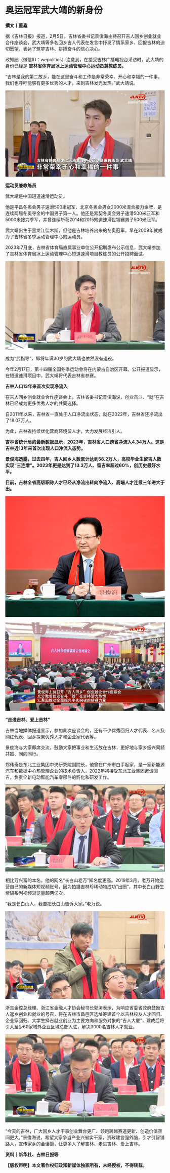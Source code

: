 # 奥运冠军武大靖的新身份

**撰文丨董鑫**

据《吉林日报》报道，2月5日，吉林省委书记景俊海主持召开吉人回乡创业就业合作座谈会，武大靖等多名回乡吉人代表在发言中抒发了情系家乡、回报吉林的迫切愿望，表达了筑梦吉林、拼搏奋斗的信心决心。

政知圈（微信ID：wepolitics）注意到，在接受吉林广播电视台采访时，武大靖的身份已经是 **吉林省体育局冰上运动管理中心运动员兼教练员。**

“吉林是我的第二故乡，能在这里奋斗和工作是非常荣幸、开心和幸福的一件事。我们也呼吁能够有更多优秀的人才，来到吉林发光发热。”武大靖说。

![fa81613b4e717d8a7ddb77980ae5925d.jpg](https://raw.githubusercontent.com/qqhsx/qqnews_image/main/2024/02/06/奥运冠军武大靖的新身份/fa81613b4e717d8a7ddb77980ae5925d.jpg)

**运动员兼教练员**

武大靖是中国短道速滑运动员。

他是平昌冬奥会男子速滑500米冠军、北京冬奥会男女2000米混合接力金牌，是连续两届冬奥夺金的中国男子第一人。他还是索契冬奥会男子速滑500米亚军和5000米接力季军，并曾连续斩获2014和2015短道速滑世锦赛男子500米冠军。

武大靖出生于黑龙江佳木斯，但他是吉林培养出来的冬奥冠军，早在2009年就成为了吉林省冬季运动管理中心的运动员。

2023年7月底，吉林省体育局直属事业单位公开招聘发布公示信息，武大靖参加了吉林省体育局冰上运动管理中心短道速滑项目教练员的公开招聘面试。

![e5dd704596f39bb4b6cb5f16cd2d6773.jpg](https://raw.githubusercontent.com/qqhsx/qqnews_image/main/2024/02/06/奥运冠军武大靖的新身份/e5dd704596f39bb4b6cb5f16cd2d6773.jpg)

成为“武指导”，即将年满30岁的武大靖也依然没有退役。

今年2月17日，第十四届全国冬季运动会将在内蒙古自治区开幕。公开报道显示，在短道速滑项目中，武大靖将代表吉林省参赛。

**吉林人口13年来首次实现净流入**

在吉人回乡创业就业合作座谈会上，吉林省委书记景俊海说，创业奋斗、“就”在吉林已经成为更多优秀人才的共同选择。

自2011年以来，吉林省一直处于人口净流出状态，就在2022年，吉林省还净流出了18.07万人。

为此，吉林省持续优化营商环境留人才，大力发展经济引人。

**吉林省统计局的最新数据显示，2023年，吉林省人口跨省净流入4.34万人。这是吉林近13年来首次出现人口净流入态势。**

**景俊海透露，过去四年，吉人回乡人数累计达到58.2万人，高校毕业生留吉人数实现“三连增”。2023年更是达到了13.3万人、留吉率超过60%，创历史最好水平。**

**目前，吉林全省高级职称人才已经从净流出转向净流入、高端人才连续三年进大于出。**

![da3c1d8834c6376675aa2e806f453922.jpg](https://raw.githubusercontent.com/qqhsx/qqnews_image/main/2024/02/06/奥运冠军武大靖的新身份/da3c1d8834c6376675aa2e806f453922.jpg)

![47ff0f042213e34195eae0e73ca6a4e0.jpg](https://raw.githubusercontent.com/qqhsx/qqnews_image/main/2024/02/06/奥运冠军武大靖的新身份/47ff0f042213e34195eae0e73ca6a4e0.jpg)

**“走进吉林、爱上吉林”**

吉林当地媒体报道显示，参加此次座谈会的，还有不少优秀回归人才代表、名人及网红代表、回乡探亲优秀人才和企业家代表等。

景俊海与大家即席交流，鼓励大家把事业和生活放在吉林，更好地与家乡振兴同频共振、同向同行。

郑伟奇是东北工业集团中央研究院副院长，他曾在广州市白手起家，是一家新能源汽车和数据中心热管理企业的技术负责人，2022年初接受东北工业集团邀请回吉，负责全新电动智能汽车零部件的孵化和研发工作。

![d749593bf0f92b3a6755ce77993b410c.jpg](https://raw.githubusercontent.com/qqhsx/qqnews_image/main/2024/02/06/奥运冠军武大靖的新身份/d749593bf0f92b3a6755ce77993b410c.jpg)

相比万兴富的本名，他的网名“长白山老万”知名度更高。2019年3月，老万开始运营自己的新媒体短视频账号，因为拍摄吉林珍稀动物成功“出圈”，其中长白山野生紫貂系列视频浏览量超两亿次。

“我是长白山人，我要把长白山告诉大家。”老万说。

![6e7e51c7a85bb2e122c6d9fc1ca872a5.jpg](https://raw.githubusercontent.com/qqhsx/qqnews_image/main/2024/02/06/奥运冠军武大靖的新身份/6e7e51c7a85bb2e122c6d9fc1ca872a5.jpg)

浙吉金控总经理、浙江省金融人才协会秘书长郭涛表示，为响应省委省政府鼓励吉人返乡创业和就业的号召，将在吉林市昌邑区选址筹建首个以吉林校友人才回归、企业家回归、大学生择吉就业创业为主要方向和服务对象的“吉人大厦”，建成后将引入至少60家域外企业区域总部入驻，解决3000名吉林人才就业。

![9419c8b8b0671c825c51f488d013d77d.jpg](https://raw.githubusercontent.com/qqhsx/qqnews_image/main/2024/02/06/奥运冠军武大靖的新身份/9419c8b8b0671c825c51f488d013d77d.jpg)

“今天的吉林，广大回乡人才干事创业舞台更广、领跑跨越赛道更新、创造价值空间更大。”景俊海说，希望大家争当产业兴省实干家，资政建言强外脑，引才引智铺路人，宣传家乡的金话筒，让更多人了解吉林、走进吉林、爱上吉林。

**资料｜新华社、吉林日报等**

**【版权声明】本文著作权归政知新媒体独家所有，未经授权，不得转载。**

